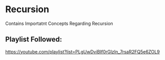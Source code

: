 # Recursion
Contains Importatnt Concepts Regarding Recursion

## Playlist Followed:
https://youtube.com/playlist?list=PLgUwDviBIf0rGlzIn_7rsaR2FQ5e6ZOL9
